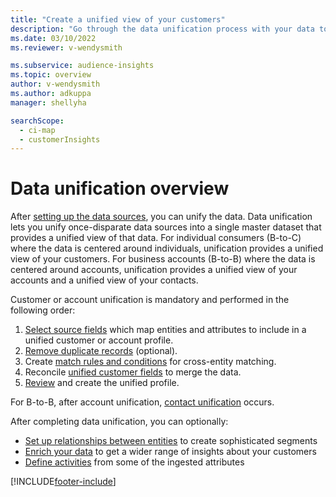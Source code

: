```yaml
---
title: "Create a unified view of your customers"
description: "Go through the data unification process with your data to create a single master dataset of customer profiles."
ms.date: 03/10/2022
ms.reviewer: v-wendysmith

ms.subservice: audience-insights
ms.topic: overview
author: v-wendysmith
ms.author: adkuppa
manager: shellyha

searchScope: 
  - ci-map
  - customerInsights
---
```


# Data unification overview

After [setting up the data sources](data-sources.md), you can unify the data. Data unification lets you unify once-disparate data sources into a single master dataset that provides a unified view of that data. For individual consumers (B-to-C) where the data is centered around individuals, unification provides a unified view of your customers. For business accounts (B-to-B) where the data is centered around accounts, unification provides a unified view of your accounts and a unified view of your contacts.

Customer or account unification is mandatory and performed in the following order:

1. [Select source fields](map-entities.md) which map entities and attributes to include in a unified customer or account profile.
1. [Remove duplicate records](remove-duplicates.md) (optional).
1. Create [match rules and conditions](match-entities.md) for cross-entity matching.
1. Reconcile [unified customer fields](merge-entities.md) to merge the data.
1. [Review](review-unification.md) and create the unified profile.

For B-to-B, after account unification, [contact unification](data-unification-contacts.md) occurs.

After completing data unification, you can optionally:

- [Set up relationships between entities](relationships.md) to create sophisticated segments
- [Enrich your data](enrichment-hub.md) to get a wider range of insights about your customers
- [Define activities](activities.md) from some of the ingested attributes

[!INCLUDE[footer-include](../includes/footer-banner.md)]
